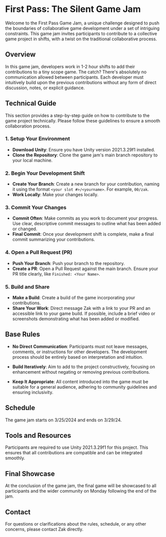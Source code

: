 # First Pass: The Silent Game Jam

Welcome to the First Pass Game Jam, a unique challenge designed to push the boundaries of collaborative game development under a set of intriguing constraints. This game jam invites participants to contribute to a collective game project in shifts, with a twist on the traditional collaborative process.

## Overview

In this game jam, developers work in 1-2 hour shifts to add their contributions to a tiny scope game. The catch? There's absolutely no communication allowed between participants. Each developer must intuitively build upon the previous contributions without any form of direct discussion, notes, or explicit guidance.

## Technical Guide

This section provides a step-by-step guide on how to contribute to the game project technically. Please follow these guidelines to ensure a smooth collaboration process.

### 1. Setup Your Environment

- **Download Unity**: Ensure you have Unity version 2021.3.29f1 installed.
- **Clone the Repository**: Clone the game jam's main branch repository to your local machine.

### 2. Begin Your Development Shift

- **Create Your Branch**: Create a new branch for your contribution, naming it using the format `<your slot #>/<yourname>`. For example, `00/zak`.
- **Work Locally**: Make your changes locally.

### 3. Commit Your Changes

- **Commit Often**: Make commits as you work to document your progress. Use clear, descriptive commit messages to outline what has been added or changed.
- **Final Commit**: Once your development shift is complete, make a final commit summarizing your contributions.

### 4. Open a Pull Request (PR)

- **Push Your Branch**: Push your branch to the repository.
- **Create a PR**: Open a Pull Request against the main branch. Ensure your PR title clearly, like `Finished: <Your Name>`.

### 5. Build and Share

- **Make a Build**: Create a build of the game incorporating your contributions.
- **Share Your Work**: Direct message Zak with a link to your PR and an accessible link to your game build. If possible, include a brief video or screenshots demonstrating what has been added or modified.

## Base Rules

- **No Direct Communication**: Participants must not leave messages, comments, or instructions for other developers. The development process should be entirely based on interpretation and intuition.

- **Build Iteratively**: Aim to add to the project constructively, focusing on enhancement without negating or removing previous contributions.

- **Keep It Appropriate**: All content introduced into the game must be suitable for a general audience, adhering to community guidelines and ensuring inclusivity.

## Schedule

The game jam starts on 3/25/2024 and ends on 3/29/24.

## Tools and Resources

Participants are required to use Unity 2021.3.29f1 for this project. This ensures that all contributions are compatible and can be integrated smoothly.

## Final Showcase

At the conclusion of the game jam, the final game will be showcased to all participants and the wider community on Monday following the end of the jam.

## Contact

For questions or clarifications about the rules, schedule, or any other concerns, please contact Zak directly.
